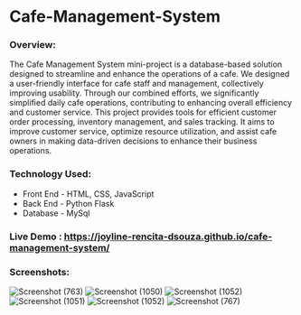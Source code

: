 # Cafe-Management-System

### Overview:
The Cafe Management System mini-project is a database-based solution designed to streamline and enhance the operations of a cafe. We designed a user-friendly interface for cafe staff and management, collectively improving usability. Through our combined efforts, we significantly simplified daily cafe operations, contributing to enhancing overall efficiency and customer service. This project provides tools for efficient customer order processing, inventory management, and sales tracking. It aims to improve customer service, optimize resource utilization, and assist cafe owners in making data-driven decisions to enhance their business operations.

### Technology Used:
* Front End - HTML, CSS, JavaScript
* Back End - Python Flask
* Database - MySql

### Live Demo : https://joyline-rencita-dsouza.github.io/cafe-management-system/
  
### Screenshots:

![Screenshot (763)](https://github.com/Joyline-Rencita/Cafe-Management-System/assets/107092284/a469a3a2-f585-4b2a-a87e-19db796e427c)
![Screenshot (1050)](https://github.com/user-attachments/assets/42232f2c-8a35-4b0c-a43a-bb6867540f1c)
![Screenshot (1052)](https://github.com/user-attachments/assets/f580afc5-bc11-47e1-a48e-989583eb4cde)
![Screenshot (1051)](https://github.com/user-attachments/assets/705efab6-fe10-44d4-9286-a3c7dddf69c3)
![Screenshot (1052)](https://github.com/user-attachments/assets/632d703f-72bd-4ff5-b078-174d95a29121)
![Screenshot (767)](https://github.com/Joyline-Rencita/Cafe-Management-System/assets/107092284/bb8c1c00-d509-4617-9aeb-c41f496260ef)



